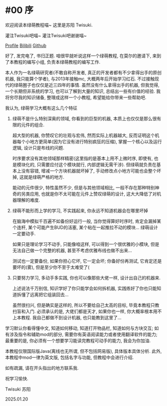 # #00 序

欢迎阅读本绿萌教程喵~ 这里是苏阳 Twisuki.

灌注Twisuki吧喵~ 灌注Twisuki吧谢谢喵~

[Profile](https://twisuki.github.io)  [Bilibili](https://bilibili.com/space/317707977)  [Github](https://github.com/Twisuki)

好了, 发完电了, 书归正题. 咱很早就听说这样一个绿萌教程, 在莫尔的邀请下, 来到了本教程的编写小组, 负责本绿萌教程的编写工作.

本人作为一名绿萌研究者(不敢自称开发者, 真正的开发者都有不少拿得出手的原创机器, 我只能算个学者), 与2013年接触mc, 大概两年后开始学习红石. 不过接触现代的绿萌圈子也仅仅是近三四年的事情. 虽然没有什么拿得出手的机器, 但我觉得, 一个长期但非系统的学习, 也可以了解到大量的知识, 总结出一些有价值的经验. 我将穷尽我的知识储备, 整理成这样一个小教程, 希望能给你带来一些帮助吧.

我认为, 绿萌学习大概有这么几个特征

1. 绿萌不是什么特别深奥的领域, 你看到的巨型的机器, 本质上也仅仅是那么很有限的元件的组合.

    超大型的机器, 你赞叹它的壮观与宏伟, 然而实际上机器越大, 反而证明这个机器每个小地方更简单(因为它没有进行特别疯狂的压缩), 掌握一个核心以及运行逻辑, 设计只是布线的问题.

    时序要求没有其他领域那样精密(这里指的是基本上用不上微时序, 即使有, 也是模块化的, 只需要应付这个模块就行, 内部逻辑无需干涉). 但绿萌就负责在基本上没有容错, 增减一个方块机器就坏掉了, 手动修改点小地方可能也会整个坏掉, 这就是绿萌严格的地方.

    能动的元件很少, 特性虽然不少, 但是与其他领域相比, 一般不存在那种特别神奇的另类应用, 也就是你不太可能在元件上赞叹绿萌的设计, 这大大降低了对机器理解的难度.
	
2. 绿萌不能形而上学的学习, 不实践起来, 你永远不知道机器会在哪里坏掉
	
    在脑海中模拟千百遍不如备份好运行一般, 当你觉得算好时序时, 肯定会漏掉某个连杆, 某个可能产生BUD的活塞, 某个粘在一起推拉不动的模块... 绿萌设计一定要动手.

    如果只是理论学习不动手, 只能像咱这样, 可以得到一个很优雅的小模块, 但是无法自己做一个完整的机器, 甚至不考虑优雅布线也做不出来... 

    测试也一定要备份, 如果你担心它坏, 它一定会坏; 你备好份再测试, 它肯定还是要坏的(雾), 但是至少你不至于太难受了(
	
3. 只要努力学习, 多动手多实践, 你也可以像那些大佬一样, 设计出自己的机器来.

    上述说法千万别信, 知识学好了你只能学会如何拆机器, 实践练好了你也只能知道拆懂了远离把它组装回去...

    虽然很扫兴, 但是确实是这样的, 所以不要给自己太高的目标, 毕竟本教程只教扫盲和入门. 必须承认的是, 大佬们都是天才, 如果你也一样, 你大概率根本用不上本教程. 我自己都做不到设计机器, 也只能教到这里了...

学习默认你看得懂中文, 知道如何移动, 知道打开物品栏, 知道如何与方块交互; 如有涉及指令和辅助mod的部分, 需要你有英语阅读能力或者使用翻译软件的能力; 最重要的是, 你必须有一个想要学习能读完教程可动手的能力, 我会为你加油.

本教程仅限国际版Java(离线也无所谓, 但不包括网易版), 具体版本具体分析. 此外, 本教程中mod一律为英文版, 包括名字与功能, 但教程中会进行介绍.

如有疏漏, 请在开头指出的地方联系我.

祝学习愉快.

Twisuki 苏阳

2025.01.20